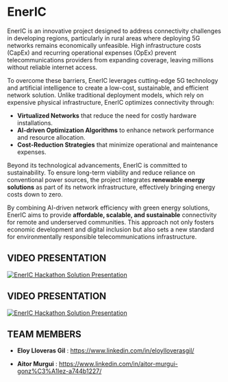 # EnerIC

EnerIC is an innovative project designed to address connectivity challenges in developing regions, particularly in rural areas where deploying 5G networks remains economically unfeasible. High infrastructure costs (CapEx) and recurring operational expenses (OpEx) prevent telecommunications providers from expanding coverage, leaving millions without reliable internet access.

To overcome these barriers, EnerIC leverages cutting-edge 5G technology and artificial intelligence to create a low-cost, sustainable, and efficient network solution. Unlike traditional deployment models, which rely on expensive physical infrastructure, EnerIC optimizes connectivity through:

- **Virtualized Networks** that reduce the need for costly hardware installations.
- **AI-driven Optimization Algorithms** to enhance network performance and resource allocation.
- **Cost-Reduction Strategies** that minimize operational and maintenance expenses.

Beyond its technological advancements, EnerIC is committed to sustainability. To ensure long-term viability and reduce reliance on conventional power sources, the project integrates **renewable energy solutions** as part of its network infrastructure, effectively bringing energy costs down to zero.

By combining AI-driven network efficiency with green energy solutions, EnerIC aims to provide **affordable, scalable, and sustainable** connectivity for remote and underserved communities. This approach not only fosters economic development and digital inclusion but also sets a new standard for environmentally responsible telecommunications infrastructure.


## VIDEO PRESENTATION

[![EnerIC Hackathon Solution Presentation](https://img.youtube.com/vi/MoCf6IZouzw/0.jpg)](https://youtu.be/MoCf6IZouzw)

## VIDEO PRESENTATION

[![EnerIC Hackathon Solution Presentation](https://img.youtube.com/vi/MoCf6IZouzw/0.jpg)](https://youtu.be/S1zDiraVovY)




## TEAM MEMBERS

- **Eloy Lloveras Gil** : https://www.linkedin.com/in/eloylloverasgil/

- **Aitor Murgui** : https://www.linkedin.com/in/aitor-murgui-gonz%C3%A1lez-a744b1227/


